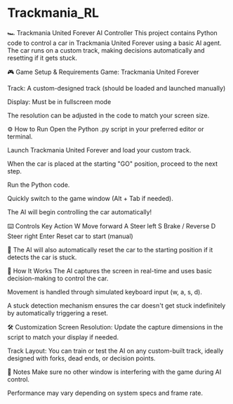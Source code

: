 # Trackmania_RL

🏎️ Trackmania United Forever AI Controller
This project contains Python code to control a car in Trackmania United Forever using a basic AI agent. The car runs on a custom track, making decisions automatically and resetting if it gets stuck.

🎮 Game Setup & Requirements
Game: Trackmania United Forever

Track: A custom-designed track (should be loaded and launched manually)

Display: Must be in fullscreen mode

The resolution can be adjusted in the code to match your screen size.

⚙️ How to Run
Open the Python .py script in your preferred editor or terminal.

Launch Trackmania United Forever and load your custom track.

When the car is placed at the starting "GO" position, proceed to the next step.

Run the Python code.

Quickly switch to the game window (Alt + Tab if needed).

The AI will begin controlling the car automatically!

⌨️ Controls
Key	Action
W	Move forward
A	Steer left
S	Brake / Reverse
D	Steer right
Enter	Reset car to start (manual)

🔁 The AI will also automatically reset the car to the starting position if it detects the car is stuck.

🧠 How It Works
The AI captures the screen in real-time and uses basic decision-making to control the car.

Movement is handled through simulated keyboard input (w, a, s, d).

A stuck detection mechanism ensures the car doesn't get stuck indefinitely by automatically triggering a reset.

🛠️ Customization
Screen Resolution: Update the capture dimensions in the script to match your display if needed.

Track Layout: You can train or test the AI on any custom-built track, ideally designed with forks, dead ends, or decision points.

📌 Notes
Make sure no other window is interfering with the game during AI control.

Performance may vary depending on system specs and frame rate.
